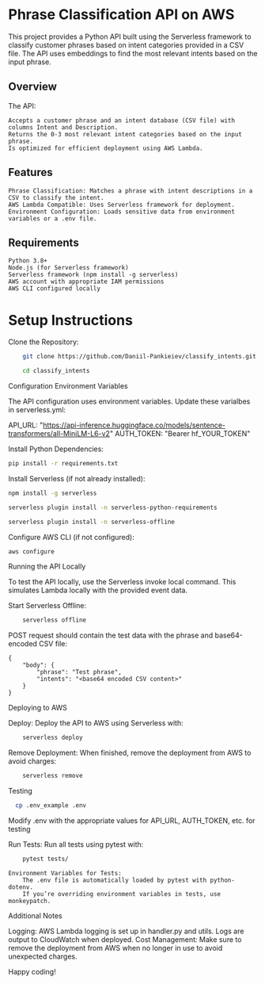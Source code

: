 # Phrase Classification API on AWS

This project provides a Python API built using the Serverless framework to classify customer phrases based on intent
categories provided in a CSV file. The API uses embeddings to find the most relevant intents based on the input phrase.

## Overview

The API:

    Accepts a customer phrase and an intent database (CSV file) with columns Intent and Description.
    Returns the 0-3 most relevant intent categories based on the input phrase.
    Is optimized for efficient deployment using AWS Lambda.

## Features

    Phrase Classification: Matches a phrase with intent descriptions in a CSV to classify the intent.
    AWS Lambda Compatible: Uses Serverless framework for deployment.
    Environment Configuration: Loads sensitive data from environment variables or a .env file.

## Requirements

    Python 3.8+
    Node.js (for Serverless framework)
    Serverless framework (npm install -g serverless)
    AWS account with appropriate IAM permissions
    AWS CLI configured locally

# Setup Instructions

Clone the Repository:

```bash
    git clone https://github.com/Daniil-Pankieiev/classify_intents.git

```

```bash
    cd classify_intents

```

Configuration Environment Variables

The API configuration uses environment variables. Update these varialbes in serverless.yml:

API_URL: "https://api-inference.huggingface.co/models/sentence-transformers/all-MiniLM-L6-v2"
AUTH_TOKEN: "Bearer hf_YOUR_TOKEN"

Install Python Dependencies:

```bash
pip install -r requirements.txt

```

Install Serverless (if not already installed):

```bash
npm install -g serverless
```

```bash
serverless plugin install -n serverless-python-requirements
```

```bash
serverless plugin install -n serverless-offline
```

Configure AWS CLI (if not configured):

```bash
aws configure

```

Running the API Locally

To test the API locally, use the Serverless invoke local command. This simulates Lambda locally with the provided event
data.

Start Serverless Offline:

```bash
    serverless offline

```

POST request should contain the test data with the phrase and base64-encoded CSV file:

    {
        "body": {
            "phrase": "Test phrase",
            "intents": "<base64 encoded CSV content>"
        }
    }

Deploying to AWS

Deploy: Deploy the API to AWS using Serverless with:

```bash
    serverless deploy

```

Remove Deployment: When finished, remove the deployment from AWS to avoid charges:

```bash
    serverless remove

```

Testing

```bash
  cp .env_example .env
```

Modify .env with the appropriate values for API_URL, AUTH_TOKEN, etc. for testing

Run Tests: Run all tests using pytest with:

```bash
    pytest tests/

```

    Environment Variables for Tests:
        The .env file is automatically loaded by pytest with python-dotenv.
        If you’re overriding environment variables in tests, use monkeypatch.

Additional Notes

Logging: AWS Lambda logging is set up in handler.py and utils. Logs are output to CloudWatch when deployed.
Cost Management: Make sure to remove the deployment from AWS when no longer in use to avoid unexpected charges.

Happy coding!

